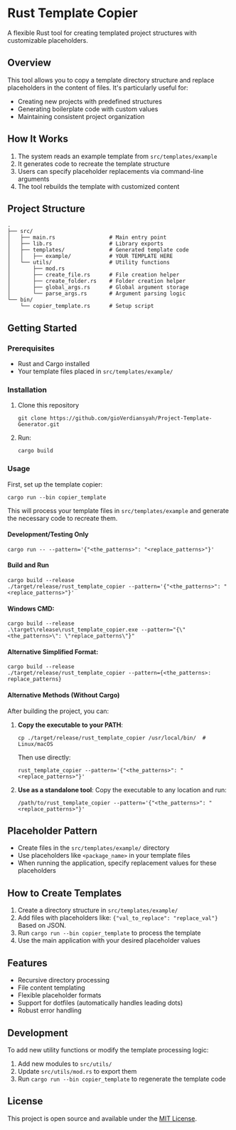# Rust Template Copier

A flexible Rust tool for creating templated project structures with customizable placeholders.

## Overview

This tool allows you to copy a template directory structure and replace placeholders in the content of files. It's particularly useful for:

- Creating new projects with predefined structures
- Generating boilerplate code with custom values
- Maintaining consistent project organization

## How It Works

1. The system reads an example template from `src/templates/example`
2. It generates code to recreate the template structure
3. Users can specify placeholder replacements via command-line arguments
4. The tool rebuilds the template with customized content

## Project Structure

```
.
├── src/
│   ├── main.rs                 # Main entry point
│   ├── lib.rs                  # Library exports
│   ├── templates/              # Generated template code
│   │   ├── example/            # YOUR TEMPLATE HERE
│   └── utils/                  # Utility functions
│       ├── mod.rs
│       ├── create_file.rs      # File creation helper
│       ├── create_folder.rs    # Folder creation helper
│       ├── global_args.rs      # Global argument storage
│       └── parse_args.rs       # Argument parsing logic
└── bin/
    └── copier_template.rs      # Setup script
```

## Getting Started

### Prerequisites

- Rust and Cargo installed
- Your template files placed in `src/templates/example/`

### Installation

1. Clone this repository
   ```
   git clone https://github.com/gioVerdiansyah/Project-Template-Generator.git
   ```
2. Run:
   ```
   cargo build
   ```

### Usage

First, set up the template copier:

```
cargo run --bin copier_template
```

This will process your template files in `src/templates/example` and generate the necessary code to recreate them.

#### Development/Testing Only

```
cargo run -- --pattern='{"<the_patterns>": "<replace_patterns>"}'
```

#### Build and Run

```
cargo build --release
./target/release/rust_template_copier --pattern='{"<the_patterns>": "<replace_patterns>"}'
```

#### Windows CMD:

```
cargo build --release
.\target\release\rust_template_copier.exe --pattern="{\"<the_patterns>\": \"replace_patterns\"}"
```

#### Alternative Simplified Format:

```
cargo build --release
./target/release/rust_template_copier --pattern={<the_patterns>: replace_patterns}
```

#### Alternative Methods (Without Cargo)

After building the project, you can:

1. **Copy the executable to your PATH**:
   ```
   cp ./target/release/rust_template_copier /usr/local/bin/  # Linux/macOS
   ```
   Then use directly:
   ```
   rust_template_copier --pattern='{"<the_patterns>": "<replace_patterns>"}'
   ```

2. **Use as a standalone tool**:
   Copy the executable to any location and run:
   ```
   /path/to/rust_template_copier --pattern='{"<the_patterns>": "<replace_patterns>"}'
   ```

## Placeholder Pattern

- Create files in the `src/templates/example/` directory
- Use placeholders like `<package_name>` in your template files
- When running the application, specify replacement values for these placeholders


## How to Create Templates

1. Create a directory structure in `src/templates/example/`
2. Add files with placeholders like:
   `{"val_to_replace": "replace_val"}`
   Based on JSON.
4. Run `cargo run --bin copier_template` to process the template
5. Use the main application with your desired placeholder values

## Features

- Recursive directory processing
- File content templating
- Flexible placeholder formats
- Support for dotfiles (automatically handles leading dots)
- Robust error handling

## Development

To add new utility functions or modify the template processing logic:

1. Add new modules to `src/utils/`
2. Update `src/utils/mod.rs` to export them
3. Run `cargo run --bin copier_template` to regenerate the template code

## License

This project is open source and available under the [MIT License](https://github.com/gioVerdiansyah/Project-Template-Generator/blob/main/LICENSE).
